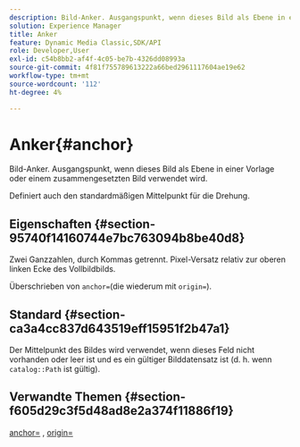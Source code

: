 ```yaml
---
description: Bild-Anker. Ausgangspunkt, wenn dieses Bild als Ebene in einer Vorlage oder einem zusammengesetzten Bild verwendet wird.
solution: Experience Manager
title: Anker
feature: Dynamic Media Classic,SDK/API
role: Developer,User
exl-id: c54b8bb2-af4f-4c05-be7b-4326dd08993a
source-git-commit: 4f81f755789613222a66bed2961117604ae19e62
workflow-type: tm+mt
source-wordcount: '112'
ht-degree: 4%

---
```


# Anker{#anchor}

Bild-Anker. Ausgangspunkt, wenn dieses Bild als Ebene in einer Vorlage oder einem zusammengesetzten Bild verwendet wird.

Definiert auch den standardmäßigen Mittelpunkt für die Drehung.

## Eigenschaften {#section-95740f14160744e7bc763094b8be40d8}

Zwei Ganzzahlen, durch Kommas getrennt. Pixel-Versatz relativ zur oberen linken Ecke des Vollbildbilds.

Überschrieben von `anchor=`(die wiederum mit `origin=`).

## Standard {#section-ca3a4cc837d643519eff15951f2b47a1}

Der Mittelpunkt des Bildes wird verwendet, wenn dieses Feld nicht vorhanden oder leer ist und es ein gültiger Bilddatensatz ist (d. h. wenn `catalog::Path` ist gültig).

## Verwandte Themen {#section-f605d29c3f5d48ad8e2a374f11886f19}

[anchor=](/help/aem-is-ir-api/is-api/http-ref/image-serving-api-ref/c-http-protocol-reference/c-command-reference/r-anchor.md) , [origin=](/help/aem-is-ir-api/is-api/http-ref/image-serving-api-ref/c-http-protocol-reference/c-command-reference/r-origin.md)
